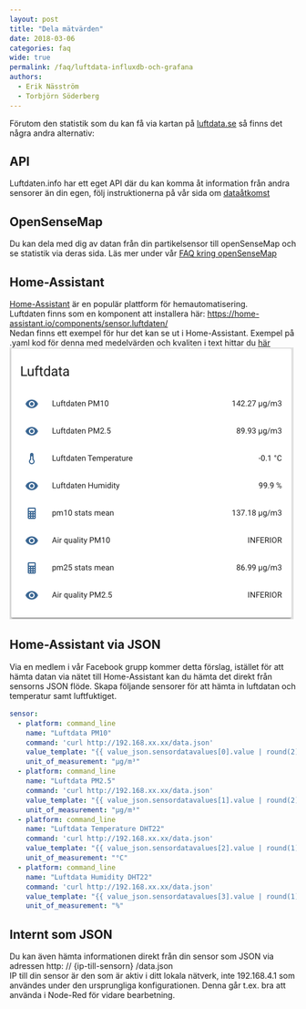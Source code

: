 ```yaml
---
layout: post
title: "Dela mätvärden"
date: 2018-03-06
categories: faq
wide: true
permalink: /faq/luftdata-influxdb-och-grafana
authors:
  - Erik Näsström
  - Torbjörn Söderberg
---
```

Förutom den statistik som du kan få via kartan på [luftdata.se](http://sweden.maps.luftdaten.info/#5/63.000/16.000) så finns det några andra alternativ:

## API
Luftdaten.info har ett eget API där du kan komma åt information från andra sensorer än din egen, följ instruktionerna på vår sida om [dataåtkomst](http://luftdata.se/data/)

## OpenSenseMap
Du kan dela med dig av datan från din partikelsensor till openSenseMap och se statistik via deras sida. Läs mer under vår [FAQ kring openSenseMap](http://luftdata.se/faq/luftdata-till-opensensemap)

## Home-Assistant
[Home-Assistant](https://home-assistant.io/) är en populär plattform för hemautomatisering.<br>
Luftdaten finns som en komponent att installera här: https://home-assistant.io/components/sensor.luftdaten/<br>
Nedan finns ett exempel för hur det kan se ut i Home-Assistant. Exempel på .yaml kod för denna med medelvärden och kvaliten i text hittar du [här](https://github.com/Naesstrom/home_assistant/blob/master/sensors/luftdaten.yaml)<br>
<img src="/assets/luftdata_hass.png" />

## Home-Assistant via JSON
Via en medlem i vår Facebook grupp kommer detta förslag, istället för att hämta datan via nätet till Home-Assistant kan du hämta det direkt från sensorns JSON flöde. Skapa följande sensorer för att hämta in luftdatan och temperatur samt luftfuktiget.
```yaml
sensor:
  - platform: command_line
    name: "Luftdata PM10"
    command: 'curl http://192.168.xx.xx/data.json'
    value_template: "{{ value_json.sensordatavalues[0].value | round(2) }}"
    unit_of_measurement: "µg/m³"
  - platform: command_line
    name: "Luftdata PM2.5"
    command: 'curl http://192.168.xx.xx/data.json'
    value_template: "{{ value_json.sensordatavalues[1].value | round(2) }}"
    unit_of_measurement: "µg/m³"
  - platform: command_line
    name: "Luftdata Temperature DHT22"
    command: 'curl http://192.168.xx.xx/data.json'
    value_template: "{{ value_json.sensordatavalues[2].value | round(1) }}"
    unit_of_measurement: "°C"
  - platform: command_line
    name: "Luftdata Humidity DHT22"
    command: 'curl http://192.168.xx.xx/data.json'
    value_template: "{{ value_json.sensordatavalues[3].value | round(1) }}"
    unit_of_measurement: "%"
```

## Internt som JSON
Du kan även hämta informationen direkt från din sensor som JSON via adressen http: // {ip-till-sensorn} /data.json<br>
IP till din sensor är den som är aktiv i ditt lokala nätverk, inte 192.168.4.1 som användes under den ursprungliga konfigurationen. Denna går t.ex. bra att använda i Node-Red för vidare bearbetning.
